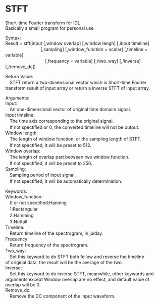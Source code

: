 # STFT  
Short-time Fourier transform for IDL  
Basically a small program for personal use  
  
Syntax:  
Result = stft(input [,window overlap] [,window lengh] [,input timeline]  
　　　　　　　　[,sampling] [,window_function = scalar] [,timeline = variable]  
　　　　　　　　　[,frequency = variable] [,/two_way] [,/inverse] [,/remove_dc])  
  
Return Value:  
　STFT return a two-dimensional vector which is Short-time Fourier  
transform result of input array or return a inverse STFT of input array.  
  
Arguments:  
Input:  
　An one-dimensional vector of original time domaim signal.  
Input timeline:  
　The time axis corresponding to the original signal.  
　If not spectified or 0, the converted timeline will not be output.  
Window length:  
　The length of window function, or the sampling length of STFT.  
　If not spectified, it will be preset to 512.  
Window overlap:  
　The length of overlap part between two window function.  
　If not spectified, it will be preset to 256.  
Sampling:  
　Sampling period of input signal.  
　If not spectified, it will be automatically determination.  
  
Keywords:  
Window_function:  
　0 or not spectified:Hanning  
　1:Rectangular  
　2:Hamming  
　3:Nuttall  
Timeline:  
　Return timeline of the spectrogram, in julday.  
Frequency:  
　Return frequency of the spectrogram.  
Two_way:  
　Set this keyword to do STFT both fellow and reverse the timeline  
of original data, the result will be the average of the two.  
Inverse:  
　Set this keyword to do inverse STFT, meanwhile, other keywords and  
arguments except Window overlap are no effect, and default value of  
overlap will be 0.  
Remove_dc:  
　Remove the DC component of the input waveform.  

